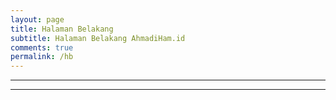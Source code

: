 ```yaml
---
layout: page
title: Halaman Belakang
subtitle: Halaman Belakang AhmadiHam.id
comments: true
permalink: /hb
---
```


---
  <script>
  (function() {
    var container = document.querySelector('div');
        
    var pageUrl = new URL(window.location);
    var groupParams = halamanbelakang;

    var embedChat = function(chatIndex) {
      var quote = document.createElement('blockquote');
      quote.classList.add('telegram-post');
      quote.dataset.telegramPost = `${groupParams}`;
      quote.dataset.width = '100%';
        
      container.appendChild(quote);
    };
    
    var insertJs = function() {
      var script = document.createElement('script');
      script.src = 'https://telegram.org/js/telegram-widget.js';
      script.setAttribute('async', '');
      
      document.body.appendChild(script);
    };
    
    var fromParams = 852;
    var toParams = 893;
    var chatIndexesParams = ;
      var from = parseInt(fromParams);
      var to = parseInt(toParams);
      
      for (var chatIndex = from; chatIndex <= to; chatIndex++) {
        embedChat(chatIndex);
      }
      insertJs();
  })();
  </script>
---
